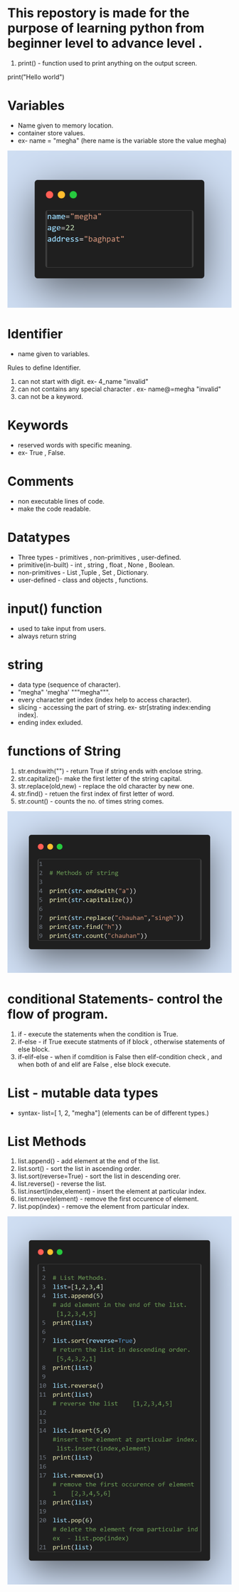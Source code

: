 # This repostory is made for the purpose of learning python from beginner level to advance level .

1. print() -  function used to print anything on the output screen.


print("Hello world")

# Variables
- Name given to memory location.
- container store values.
- ex- name = "megha"    (here name is the variable store the value megha)

![alt text](<codesnap varibale in python.png>)


# Identifier
- name given to variables.

Rules to define Identifier.
1. can not start with digit. ex- 4_name   "invalid"
2. can not contains any special character . ex- name@=megha   "invalid" 
3. can not be a keyword.

# Keywords
- reserved words with specific meaning.
- ex- True , False.

# Comments
- non executable lines of code.
- make the code readable.

# Datatypes
- Three types - primitives , non-primitives , user-defined.
- primitive(in-built) - int , string , float , None , Boolean.
- non-primitives - List ,Tuple , Set , Dictionary.
- user-defined - class and objects , functions.

# input()  function
- used to take input from users.
- always return string

# string
- data type (sequence of character).
- "megha" 'megha' """megha""".
- every character get index (index help to access character).
- slicing - accessing the part of string. ex- str[strating index:ending index].
- ending index exluded.

# functions of String
1. str.endswith("") - return True if string ends with enclose string.
2. str.capitalize()- make the first letter of the string capital.
3. str.replace(old,new) - replace the old character by new one.
4. str.find() - retuen the first index of first letter of word.
5. str.count() -  counts the no. of times string comes.

![alt text](<methods of string.png>)

# conditional Statements- control the flow of program.
1. if - execute the statements when the condition is True.
2. if-else - if True execute statments of if block , otherwise statements of else block.
3. if-elif-else - when if comdition is False then elif-condition check , and when both of and elif are False , else block execute.

# List - mutable data types 
- syntax- list=[ 1, 2, "megha"]  (elements can be of different types.)
# List Methods
1. list.append() - add element at the end of the list.
2. list.sort() - sort the list in ascending order.
3. list.sort(reverse=True) - sort the list in descending orer.
4. list.reverse() - reverse the list.
5. list.insert(index,element) - insert the element at particular index.
6. list.remove(element) - remove the first occurence of element.
7. list.pop(index) - remove the element from particular index.

![alt text](<list and methods of list.png>)

